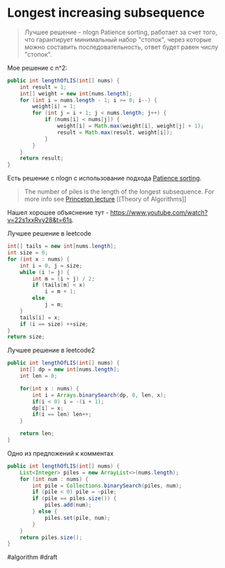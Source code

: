 # Longest increasing subsequence

> Лучшее решение - nlogn Patience sorting, работает за счет того, что гарантирует минимальный набор "стопок", через которые можно составить последовательность, ответ будет равен числу "стопок".

Мое решение с n^2:

```java
public int lengthOfLIS(int[] nums) {
    int result = 1;
    int[] weight = new int[nums.length];
    for (int i = nums.length - 1; i >= 0; i--) {
        weight[i] = 1;
        for (int j = i + 1; j < nums.length; j++) {
            if (nums[i] < nums[j]) {
                weight[i] = Math.max(weight[i], weight[j] + 1);
                result = Math.max(result, weight[i]);
            }
        }
    }
    return result;
}
```

Есть решение с nlogn с использование подхода [Patience sorting](https://en.wikipedia.org/wiki/Patience_sorting). 
> The number of piles is the length of the longest subsequence. For more info see [Princeton lecture](https://www.cs.princeton.edu/courses/archive/spring13/cos423/lectures/LongestIncreasingSubsequence.pdf) [[Theory of Algorithms]]

Нашел хорошее объяснение тут - https://www.youtube.com/watch?v=22s1xxRvy28&t=61s. 

Лучшее решение в leetcode
```java
int[] tails = new int[nums.length];
int size = 0;
for (int x : nums) {
    int i = 0, j = size;
    while (i != j) {
        int m = (i + j) / 2;
        if (tails[m] < x)
            i = m + 1;
        else
            j = m;
    }
    tails[i] = x;
    if (i == size) ++size;
}
return size;
```

Лучшее решение в leetcode2
```java
public int lengthOfLIS(int[] nums) {            
    int[] dp = new int[nums.length];
    int len = 0;

    for(int x : nums) {
        int i = Arrays.binarySearch(dp, 0, len, x);
        if(i < 0) i = -(i + 1);
        dp[i] = x;
        if(i == len) len++;
    }

    return len;
}
```

Одно из предложений к комментах
```java
public int lengthOfLIS(int[] nums) {
    List<Integer> piles = new ArrayList<>(nums.length);
    for (int num : nums) {
        int pile = Collections.binarySearch(piles, num);
        if (pile < 0) pile = ~pile;
        if (pile == piles.size()) {
            piles.add(num);
        } else {
            piles.set(pile, num);
        }
    }
    return piles.size();
}
```

#algorithm
#draft
